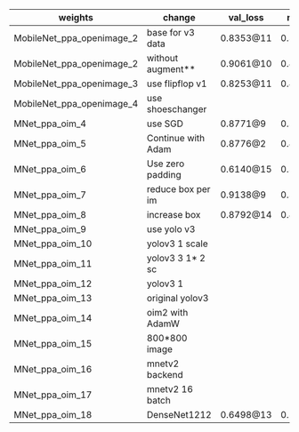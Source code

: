 | weights                 | change             | val_loss  | map    | person | helmet | goodshoes | badshoes | LP   |
|-------------------------|--------------------|-----------|--------|--------|--------|-----------|----------|------|
|MobileNet_ppa_openimage_2| base for v3 data   | 0.8353@11 | 0.3812 | 0.6860 | 0.6310 | 0.1650    | 0.4167   |0.0074|
|MobileNet_ppa_openimage_2| without augment**  | 0.9061@10 | 0.4655 | 0.6938 | 0.6310 | 0.2388    | 0.4728   |0.2863|
|MobileNet_ppa_openimage_3| use flipflop v1    | 0.8253@11 | 0.4023 | 0.7046 | 0.6707 | 0.1552    | 0.3142   |0.1667|
|MobileNet_ppa_openimage_4| use shoeschanger   |           |
|MNet_ppa_oim_4           | use SGD            | 0.8771@9  | 0.3776 | 0.6411 | 0.6534 | 0.1572    | 0.3482   |0.0882|
|MNet_ppa_oim_5           | Continue with Adam | 0.8776@2  | 0.4186 | 0.6583 | 0.6909 | 0.2093    | 0.3933   |0.1413|
|MNet_ppa_oim_6           | Use zero padding   | 0.6140@15 | 0.3954 | 0.7205 | 0.6040 | 0.1897    | 0.3610   |0.1017|
|MNet_ppa_oim_7           | reduce box per im  | 0.9138@9  | 0.3910 | 0.6415 | 0.6728 | 0.2463    | 0.3454   |0.0490|
|MNet_ppa_oim_8           | increase box       | 0.8792@14 | 0.4393 | 0.7394 | 0.6755 | 0.2058    | 0.3701   |0.2059|
|MNet_ppa_oim_9           | use yolo v3        |           |
|MNet_ppa_oim_10          | yolov3 1   scale   |           |
|MNet_ppa_oim_11          | yolov3 3 1* 2 sc   |           |
|MNet_ppa_oim_12          | yolov3 1           |           |
|MNet_ppa_oim_13          | original yolov3    |           |
|MNet_ppa_oim_14          | oim2 with AdamW    |           |
|MNet_ppa_oim_15          | 800*800 image      |           |
|MNet_ppa_oim_16          | mnetv2 backend     |           |
|MNet_ppa_oim_17          | mnetv2 16 batch    |           |
|MNet_ppa_oim_18          | DenseNet1212       | 0.6498@13 | 0.5692 | 0.7794 | 0.7403 | 0.3103    | 0.5149   |0.5010|



